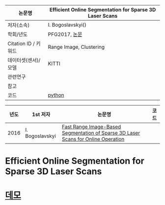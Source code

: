 |논문명 |Efficient Online Segmentation for Sparse 3D Laser Scans |
| --- | --- |
| 저자\(소속\) | I. Bogoslavskyi\(\) |
| 학회/년도 | PFG2017, [논문](https://link.springer.com/article/10.1007%2Fs41064-016-0003-y) |
| Citation ID / 키워드 |Range Image, Clustering |
| 데이터셋(센서)/모델 |KITTI |
| 관련연구||
| 참고 | |
| 코드 | [python](https://github.com/PRBonn/depth_clustering) |



|년도|1st 저자|논문명|코드|
|-|-|-|-|
|2016|I. Bogoslavskyi|[Fast Range Image-Based Segmentation of Sparse 3D Laser Scans for Online Operation](http://www.ipb.uni-bonn.de/pdfs/bogoslavskyi16iros.pdf)||




# Efficient Online Segmentation for Sparse 3D Laser Scans




# [데모](https://github.com/PRBonn/depth_clustering)

